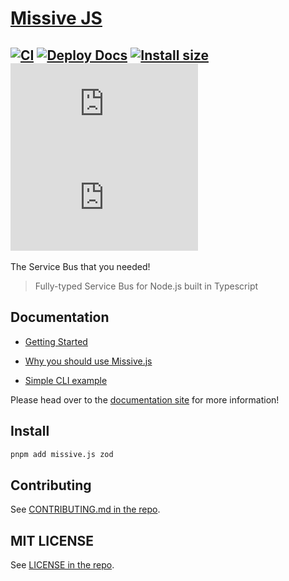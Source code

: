 # [Missive JS](https://missive-js.github.io/missive.js)

## [![CI](https://github.com/missive-js/missive.js/actions/workflows/main-ci.yaml/badge.svg?branch=main)](https://github.com/Missive-js/missive.js/actions/workflows/main-ci.yaml) [![Deploy Docs](https://github.com/missive-js/missive.js/actions/workflows/deploy-to-pages.yaml/badge.svg?branch=main)](https://github.com/Missive-js/missive.js/actions/workflows/deploy-to-pages.yaml) [![Install size](https://packagephobia.com/badge?p=missive.js)](https://packagephobia.com/result?p=missive.js) ![Tree shaking](https://badgen.net/bundlephobia/tree-shaking/missive.js) ![Minizipped size](https://badgen.net/bundlephobia/minzip/missive.js)

The Service Bus that you needed!

> Fully-typed Service Bus for Node.js built in Typescript

## Documentation

-   [Getting Started](https://missive-js.github.io/missive.js/guides/getting-started/)
-   [Why you should use Missive.js](https://missive-js.github.io/missive.js/why/)

-   [Simple CLI example](https://github.com/Missive-js/missive.js/blob/main/examples/cli/src/index.ts)

Please head over to the [documentation site](https://missive-js.github.io/missive.js/) for more information!

## Install

```bash
pnpm add missive.js zod
```

## Contributing

See [CONTRIBUTING.md in the repo](.github/CONTRIBUTING.md).

## MIT LICENSE

See [LICENSE in the repo](libs/missive.js/LICENSE).

